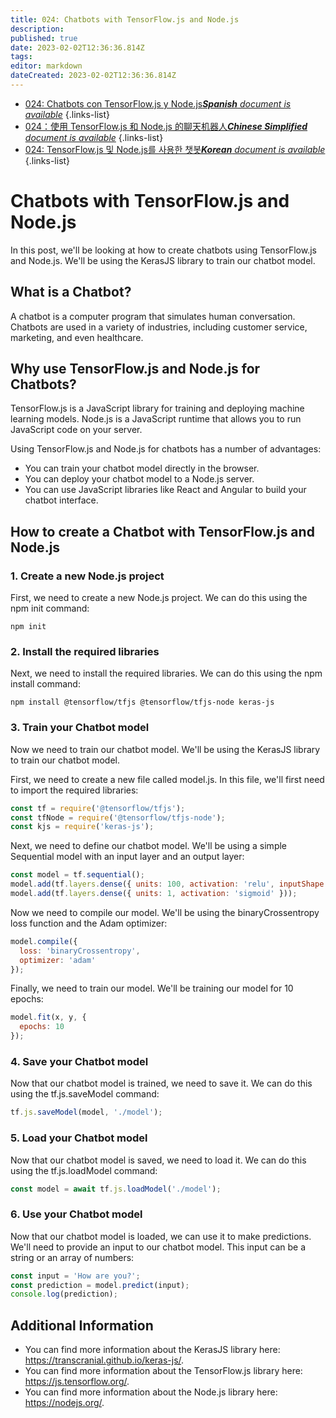 ```yaml
---
title: 024: Chatbots with TensorFlow.js and Node.js
description: 
published: true
date: 2023-02-02T12:36:36.814Z
tags: 
editor: markdown
dateCreated: 2023-02-02T12:36:36.814Z
---
```


- [024: Chatbots con TensorFlow.js y Node.js***Spanish** document is available*](/es/Knowledge-base/TensorFlow-js/Learning/024-chatbots-with-tensorflow-js-and-node-js)
{.links-list}
- [024：使用 TensorFlow.js 和 Node.js 的聊天机器人***Chinese Simplified** document is available*](/zh/Knowledge-base/TensorFlow-js/Learning/024-chatbots-with-tensorflow-js-and-node-js)
{.links-list}
- [024: TensorFlow.js 및 Node.js를 사용한 챗봇***Korean** document is available*](/ko/Knowledge-base/TensorFlow-js/Learning/024-chatbots-with-tensorflow-js-and-node-js)
{.links-list}


# Chatbots with TensorFlow.js and Node.js

In this post, we'll be looking at how to create chatbots using TensorFlow.js and Node.js. We'll be using the KerasJS library to train our chatbot model.

## What is a Chatbot?

A chatbot is a computer program that simulates human conversation. Chatbots are used in a variety of industries, including customer service, marketing, and even healthcare.

## Why use TensorFlow.js and Node.js for Chatbots?

TensorFlow.js is a JavaScript library for training and deploying machine learning models. Node.js is a JavaScript runtime that allows you to run JavaScript code on your server.

Using TensorFlow.js and Node.js for chatbots has a number of advantages:

- You can train your chatbot model directly in the browser.
- You can deploy your chatbot model to a Node.js server.
- You can use JavaScript libraries like React and Angular to build your chatbot interface.

## How to create a Chatbot with TensorFlow.js and Node.js

### 1. Create a new Node.js project

First, we need to create a new Node.js project. We can do this using the npm init command:

```
npm init
```

### 2. Install the required libraries

Next, we need to install the required libraries. We can do this using the npm install command:

```
npm install @tensorflow/tfjs @tensorflow/tfjs-node keras-js
```

### 3. Train your Chatbot model

Now we need to train our chatbot model. We'll be using the KerasJS library to train our chatbot model.

First, we need to create a new file called model.js. In this file, we'll first need to import the required libraries:

```javascript
const tf = require('@tensorflow/tfjs');
const tfNode = require('@tensorflow/tfjs-node');
const kjs = require('keras-js');
```

Next, we need to define our chatbot model. We'll be using a simple Sequential model with an input layer and an output layer:

```javascript
const model = tf.sequential();
model.add(tf.layers.dense({ units: 100, activation: 'relu', inputShape: [100] }));
model.add(tf.layers.dense({ units: 1, activation: 'sigmoid' }));
```

Now we need to compile our model. We'll be using the binaryCrossentropy loss function and the Adam optimizer:

```javascript
model.compile({
  loss: 'binaryCrossentropy',
  optimizer: 'adam'
});
```

Finally, we need to train our model. We'll be training our model for 10 epochs:

```javascript
model.fit(x, y, {
  epochs: 10
});
```

### 4. Save your Chatbot model

Now that our chatbot model is trained, we need to save it. We can do this using the tf.js.saveModel command:

```javascript
tf.js.saveModel(model, './model');
```

### 5. Load your Chatbot model

Now that our chatbot model is saved, we need to load it. We can do this using the tf.js.loadModel command:

```javascript
const model = await tf.js.loadModel('./model');
```

### 6. Use your Chatbot model

Now that our chatbot model is loaded, we can use it to make predictions. We'll need to provide an input to our chatbot model. This input can be a string or an array of numbers:

```javascript
const input = 'How are you?';
const prediction = model.predict(input);
console.log(prediction);
```

## Additional Information

- You can find more information about the KerasJS library here: https://transcranial.github.io/keras-js/.
- You can find more information about the TensorFlow.js library here: https://js.tensorflow.org/.
- You can find more information about the Node.js library here: https://nodejs.org/.